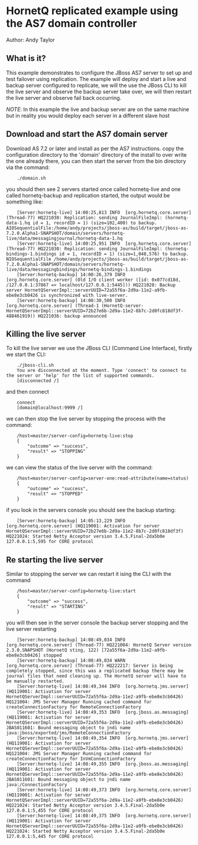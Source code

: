 HornetQ replicated example using the AS7 domain controller
============================================================
Author: Andy Taylor

What is it?
-----------

This example demonstrates to configure the JBoss AS7 server to set up and test failover using replication. The example
will deploy and start a live and backup server configured to replicate, we will the use the JBoss CLI to kill the live
server and observe the backup server take over, we will then restart the live server and observe fail back occurring.

_NOTE_: In this example the live and backup server are on the same machine but in reality you would deploy each server in
a different slave host

Download and start the AS7 domain server
----------------------------------------

Download AS 7.2 or later and install as per the AS7 instructions. copy the configuration directory to the 'domain' directory
of the install to over write the one already there, you can then start the server from the bin directory via the command:

        ./domain.sh

you should then see 2 servers started once called hornetq-live and one called hornetq-backup and replication started, the
output would be something like:

        [Server:hornetq-live] 14:00:25,813 INFO  [org.hornetq.core.server] (Thread-77) HQ221030: Replication: sending JournalFileImpl: (hornetq-data-1.hq id = 1, recordID = 1) (size=102,400) to backup. AIOSequentialFile:/home/andy/projects/jboss-as/build/target/jboss-as-7.2.0.Alpha1-SNAPSHOT/domain/servers/hornetq-live/data/messagingjournal/hornetq-data-1.hq
        [Server:hornetq-live] 14:00:25,951 INFO  [org.hornetq.core.server] (Thread-77) HQ221030: Replication: sending JournalFileImpl: (hornetq-bindings-1.bindings id = 1, recordID = 1) (size=1,048,576) to backup. NIOSequentialFile /home/andy/projects/jboss-as/build/target/jboss-as-7.2.0.Alpha1-SNAPSHOT/domain/servers/hornetq-live/data/messagingbindings/hornetq-bindings-1.bindings
        [Server:hornetq-backup] 14:00:26,379 INFO  [org.hornetq.core.server] (Old I/O client worker ([id: 0x077cd18d, /127.0.0.1:37867 => localhost/127.0.0.1:5445])) HQ221028: Backup server HornetQServerImpl::serverUUID=72a55f6a-2d9a-11e2-a9fb-ebe8e3cb0426 is synchronized with live-server.
        [Server:hornetq-backup] 14:00:30,500 INFO  [org.hornetq.core.server] (Thread-1 (HornetQ-server-HornetQServerImpl::serverUUID=72b27e6b-2d9a-11e2-8b7c-2d0fc818df3f-488461919)) HQ221036: backup announced

Killing the live server
-----------------------

To kill the live server we use the JBoss CLI (Command Line Interface), firstly we start the CLI:

        ./jboss-cli.sh
        You are disconnected at the moment. Type 'connect' to connect to the server or 'help' for the list of supported commands.
        [disconnected /]

and then connect

        connect
        [domain@localhost:9999 /]

we can then stop the live server by stopping the process with the command:

        /host=master/server-config=hornetq-live:stop
        {
            "outcome" => "success",
            "result" => "STOPPING"
        }

we can view the status of the live server with the command:

        /host=master/server-config=server-one:read-attribute(name=status)
        {
            "outcome" => "success",
            "result" => "STOPPED"
        }

if you look in the servers console you should see the backup starting:

        [Server:hornetq-backup] 14:05:13,229 INFO  [org.hornetq.core.server] (HQ119001: Activation for server HornetQServerImpl::serverUUID=72b27e6b-2d9a-11e2-8b7c-2d0fc818df3f) HQ221024: Started Netty Acceptor version 3.4.5.Final-2da5b0e 127.0.0.1:5,595 for CORE protocol


Re starting the live server
---------------------------

Similar to stopping the server we can restart it ising the CLI with the command

        /host=master/server-config=hornetq-live:start
        {
            "outcome" => "success",
            "result" => "STARTING"
        }

you will then see in the server console the backup server stopping and the live server restarting

        [Server:hornetq-backup] 14:08:49,034 INFO  [org.hornetq.core.server] (Thread-77) HQ221004: HornetQ Server version 2.3.0.SNAPSHOT (HornetQ sting, 122) [72a55f6a-2d9a-11e2-a9fb-ebe8e3cb0426] stopped
        [Server:hornetq-backup] 14:08:49,034 WARN  [org.hornetq.core.server] (Thread-77) HQ222217: Server is being completely stopped, since this was a replicated backup there may be journal files that need cleaning up. The HornetQ server will have to be manually restarted.
        [Server:hornetq-live] 14:08:49,344 INFO  [org.hornetq.jms.server] (HQ119001: Activation for server HornetQServerImpl::serverUUID=72a55f6a-2d9a-11e2-a9fb-ebe8e3cb0426) HQ121004: JMS Server Manager Running cached command for createConnectionFactory for RemoteConnectionFactory
        [Server:hornetq-live] 14:08:49,353 INFO  [org.jboss.as.messaging] (HQ119001: Activation for server HornetQServerImpl::serverUUID=72a55f6a-2d9a-11e2-a9fb-ebe8e3cb0426) JBAS011601: Bound messaging object to jndi name java:jboss/exported/jms/RemoteConnectionFactory
        [Server:hornetq-live] 14:08:49,354 INFO  [org.hornetq.jms.server] (HQ119001: Activation for server HornetQServerImpl::serverUUID=72a55f6a-2d9a-11e2-a9fb-ebe8e3cb0426) HQ121004: JMS Server Manager Running cached command for createConnectionFactory for InVmConnectionFactory
        [Server:hornetq-live] 14:08:49,355 INFO  [org.jboss.as.messaging] (HQ119001: Activation for server HornetQServerImpl::serverUUID=72a55f6a-2d9a-11e2-a9fb-ebe8e3cb0426) JBAS011601: Bound messaging object to jndi name java:/ConnectionFactory
        [Server:hornetq-live] 14:08:49,373 INFO  [org.hornetq.core.server] (HQ119001: Activation for server HornetQServerImpl::serverUUID=72a55f6a-2d9a-11e2-a9fb-ebe8e3cb0426) HQ221024: Started Netty Acceptor version 3.4.5.Final-2da5b0e 127.0.0.1:5,455 for CORE protocol
        [Server:hornetq-live] 14:08:49,375 INFO  [org.hornetq.core.server] (HQ119001: Activation for server HornetQServerImpl::serverUUID=72a55f6a-2d9a-11e2-a9fb-ebe8e3cb0426) HQ221024: Started Netty Acceptor version 3.4.5.Final-2da5b0e 127.0.0.1:5,445 for CORE protocol


